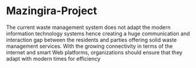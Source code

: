 # Mazingira-Project
The current waste management system does not adapt the modern information technology systems hence creating a huge communication and interaction gap between the residents and parties offering solid waste management services. With the growing connectivity in terms of the internet and smart Web platforms, organizations should ensure that they adapt with modern times for efficiency
